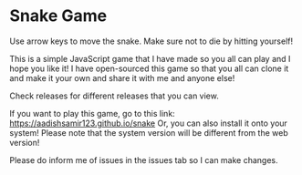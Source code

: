 # Snake Game

Use arrow keys to move the snake.
Make sure not to die by hitting yourself!


This is a simple JavaScript game that I have made so you all can play and I hope you like it!
I have open-sourced this game so that you all can clone it and make it your own and share it with me and anyone else!

Check releases for different releases that you can view.

If you want to play this game, go to this link: https://aadishsamir123.github.io/snake
Or, you can also install it onto your system!
Please note that the system version will be different from the web version!

Please do inform me of issues in the issues tab so I can make changes.
